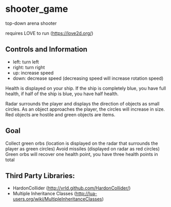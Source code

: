 shooter_game
============
top-down arena shooter

requires LOVE to run (https://love2d.org/)

Controls and Information
-------------------------------------------
* left:	turn left
* right:	turn right
* up:		increase speed
* down:	decrease speed (decreasing speed will increase rotation speed)

Health is displayed on your ship. If the ship is completely blue, you have full health, if half of 
the ship is blue, you have half health.

Radar surrounds the player and displays the direction of objects as small circles. As an object approaches the player,
the circles will increase in size. Red objects are hostile and green objects are items.

Goal
-------------------------------------------
Collect green orbs (location is displayed on the radar that surrounds the player as green circles)
Avoid missiles (displayed on radar as red circles)
Green orbs will recover one health point, you have three health points in total


Third Party Libraries:
-------------------------------------------
* HardonCollider (http://vrld.github.com/HardonCollider/)
* Multiple Inheritance Classes (http://lua-users.org/wiki/MultipleInheritanceClasses)